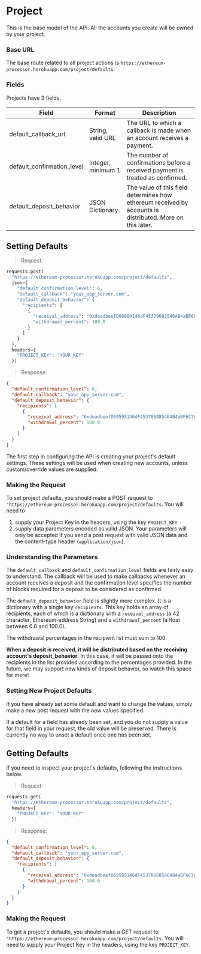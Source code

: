 # Project

This is the base model of the API. All the accounts you create will be owned by your project. 

### Base URL
The base route related to all project actions is `https://ethereum-processor.herokuapp.com/project/defaults`. 

### Fields
Projects have 3 fields. 

Field | Format | Description
--------- | ------- | -----------
default_callback_url | String, valid URL | The URL to which a callback is made when an account receives a payment.
default_confirmation_level | Integer, minimum 1 | The number of confirmations before a received payment is treated as confirmed. 
default_deposit_behavior | JSON Dictionary | The value of this field determines how ethereum received by accounts is distributed. More on this later.

## Setting Defaults

> Request:

```python
requests.post(
  "https://ethereum-processor.herokuapp.com/project/defaults",
  json={
    "default_confirmation_level": 6,
    "default_callback": "your_app_server.com",
    "default_deposit_behavior": {
      "recipients": [
        {
          "receival_address": "0xdeadbeefD68880146dF45379661546AB4aBF6C78",
          "withdrawal_percent": 100.0
        }
      ]
    }
  },
  headers={
    "PROJECT_KEY": "YOUR_KEY"
  })
```

> Response:

```json
{
  "default_confirmation_level": 6,
  "default_callback": "your_app_server.com",
  "default_deposit_behavior": {
    "recipients": [
      {
        "receival_address": "0xdeadbeefD69595146dF45378888546AB4aBF6C78",
        "withdrawal_percent": 100.0
      }
    ]
  }
}
```

The first step in configuring the API is creating your project's default settings. These settings will be used when creating new accounts, unless custom/override values are supplied. 

### Making the Request

To set project defaults, you should make a POST request to `"https://ethereum-processor.herokuapp.com/project/defaults`. You will need to

1. supply your Project Key in the headers, using the key `PROJECT_KEY`.
2. supply data parameters encoded as valid JSON. Your parameters will only be accepted if you send a post request with valid JSON data and the content-type header (`application/json`).

### Understanding the Parameters

The `default_callback` and `default_confirmation_level` fields are fairly easy to understand. The callback will be used to make callbacks whenever an account receives a deposit and the confirmation level specifies the number of blocks required for a deposit to be considered as confirmed.

The `default_deposit_behavior` field is slightly more complex. It is a dictionary with a single key `recipients`. This key holds an array of recipients, each of which is a dictionary with a `receival_address` (a 42 character, Ethereum-address String) and a `withdrawal_percent` (a float between 0.0 and 100.0). 

<aside class="notice">
  The withdrawal percentages in the recipient list must sum to 100.
</aside>

**When a deposit is received, it will be distributed based on the receiving account's deposit_behavior**. In this case, it will be passed onto the recipients in the list provided according to the percentages provided. In the future, we may support new kinds of deposit behavior, so watch this space for more!

### Setting New Project Defaults

If you have already set some default and want to change the values, simply make a new post request with the new values specified.

<aside class="notice">
  If a default for a field has already been set, and you do not supply a value for that field in your request, the old value will be preserved. There is currently no way to unset a default once one has been set.
</aside>

## Getting Defaults

If you need to inspect your project's defaults, following the instructions below.

> Request:

```python
requests.get(
  "https://ethereum-processor.herokuapp.com/project/defaults",
  headers={
    "PROJECT_KEY": "YOUR_KEY"
  })
```

> Response:

```json
{
  "default_confirmation_level": 6,
  "default_callback": "your_app_server.com",
  "default_deposit_behavior": {
    "recipients": [
      {
        "receival_address": "0xdeadbeefD69595146dF45378888546AB4aBF6C78",
        "withdrawal_percent": 100.0
      }
    ]
  }
}
```

### Making the Request

To get a project's defaults, you should make a GET request to `"https://ethereum-processor.herokuapp.com/project/defaults`. You will need to supply your Project Key in the headers, using the key `PROJECT_KEY`.